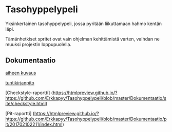 # Tasohyppelypeli
Yksinkertainen tasohyppelypeli, jossa pyritään liikuttamaan hahmo kentän läpi.

Tämänhetkiset spritet ovat vain ohjelman kehittämistä varten, vaihdan ne muuksi projektin loppupuolella.
## Dokumentaatio
[aiheen kuvaus](Dokumentaatio/aiheenKuvausJaRakenne.md)

[tuntikirjanpito](Dokumentaatio/tuntikirjanpito.md)

[Checkstyle-raportti] (https://htmlpreview.github.io/?https://github.com/Erkkapyy/Tasohyppelypeli/blob/master/Dokumentaatio/site/checkstyle.html)

[Pit-raportti] (https://htmlpreview.github.io/?https://github.com/Erkkapyy/Tasohyppelypeli/blob/master/Dokumentaatio/pit/201702102211/index.html)
